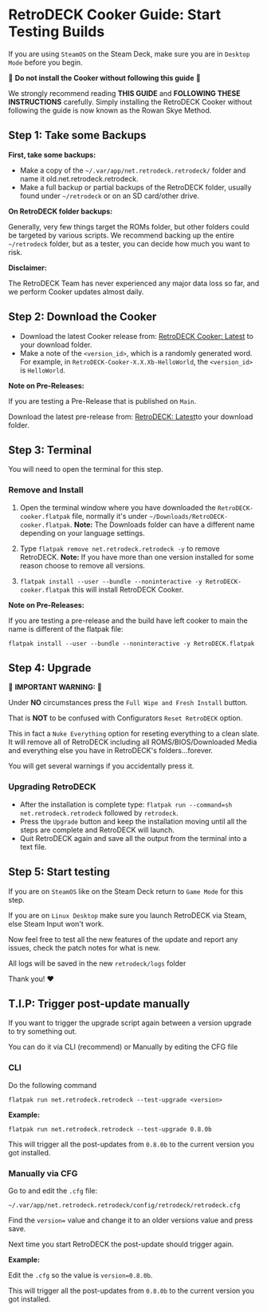 # RetroDECK Cooker Guide: Start Testing Builds

If you are using `SteamOS` on the Steam Deck, make sure you are in `Desktop Mode` before you begin.

🛑 **Do not install the Cooker without following this guide** 🛑

We strongly recommend reading **THIS GUIDE** and **FOLLOWING THESE INSTRUCTIONS** carefully. Simply installing the RetroDECK Cooker without following the guide is now known as the Rowan Skye Method.

## Step 1: Take some Backups


**First, take some backups:**

- Make a copy of the `~/.var/app/net.retrodeck.retrodeck/` folder and name it old.net.retrodeck.retrodeck.
- Make a full backup or partial backups of the RetroDECK folder, usually found under `~/retrodeck` or on an SD card/other drive.

**On RetroDECK folder backups:**

Generally, very few things target the ROMs folder, but other folders could be targeted by various scripts. We recommend backing up the entire `~/retrodeck` folder, but as a tester, you can decide how much you want to risk.

**Disclaimer:**

The RetroDECK Team has never experienced any major data loss so far, and we perform Cooker updates almost daily.


## Step 2: Download the Cooker


- Download the latest Cooker release from: [RetroDECK Cooker: Latest](https://github.com/XargonWan/RetroDECK-cooker/releases/latest) to your download folder.
- Make a note of the `<version_id>`, which is a randomly generated word. For example, in `RetroDECK-Cooker-X.X.Xb-HelloWorld`, the `<version_id>` is `HelloWorld`.

**Note on Pre-Releases:**

If you are testing a Pre-Release that is published on `Main`. 

Download the latest pre-release from: [RetroDECK: Latest](https://github.com/RetroDECK/RetroDECK/releases/)to your download folder.

## Step 3: Terminal

You will need to open the terminal for this step.

### Remove and Install

1. Open the terminal window where you have downloaded the `RetroDECK-cooker.flatpak` file, normally it's under `~/Downloads/RetroDECK-cooker.flatpak`. **Note:** The Downloads folder can have a different name depending on your language settings.

2. Type `flatpak remove net.retrodeck.retrodeck -y` to remove RetroDECK. **Note:** If you have more than one version installed for some reason choose to remove all versions.

3. `flatpak install --user --bundle --noninteractive -y RetroDECK-cooker.flatpak` this will install RetroDECK Cooker.

**Note on Pre-Releases:**

If you are testing a pre-release and the build have left cooker to main the name is different of the flatpak file:

`flatpak install --user --bundle --noninteractive -y RetroDECK.flatpak` 

## Step 4: Upgrade

🛑 **IMPORTANT WARNING:** 🛑

Under **NO** circumstances press the `Full Wipe and Fresh Install` button.

That is **NOT** to be confused with Configurators `Reset RetroDECK` option.

This in fact a `Nuke Everything` option for reseting everything to a clean slate. It will remove all of RetroDECK including all ROMS/BIOS/Downloaded Media and everything else you have in RetroDECK's folders...forever.

You will get several warnings if you accidentally press it.

### Upgrading RetroDECK

- After the installation is complete type:  `flatpak run --command=sh net.retrodeck.retrodeck` followed by `retrodeck`.
- Press the `Upgrade` button and keep the installation moving until all the steps are complete and RetroDECK will launch.
- Quit RetroDECK again and save all the output from the terminal into a text file.

## Step 5: Start testing

If you are on `SteamOS` like on the Steam Deck return to `Game Mode` for this step.

If you are on `Linux Desktop` make sure you launch RetroDECK via Steam, else Steam Input won't work.

Now feel free to test all the new features of the update and report any issues, check the patch notes for what is new.

All logs will be saved in the new `retrodeck/logs` folder

Thank you! ❤️

## T.I.P: Trigger post-update manually

If you want to trigger the upgrade script again between a version upgrade to try something out.

You can do it via CLI (recommend) or Manually by editing the CFG file

### CLI

Do the following command

`flatpak run net.retrodeck.retrodeck --test-upgrade <version>`

**Example:**

`flatpak run net.retrodeck.retrodeck --test-upgrade 0.8.0b`

This will trigger all the post-updates from `0.8.0b` to the current version you got installed.


### Manually via CFG

 Go to and edit the `.cfg` file:

`~/.var/app/net.retrodeck.retrodeck/config/retrodeck/retrodeck.cfg`

Find the `version=` value and change it to an older versions value and press save.

Next time you start RetroDECK the post-update should trigger again.

**Example:**

Edit the `.cfg` so the value is `version=0.8.0b`.

This will trigger all the post-updates from `0.8.0b` to the current version you got installed.
